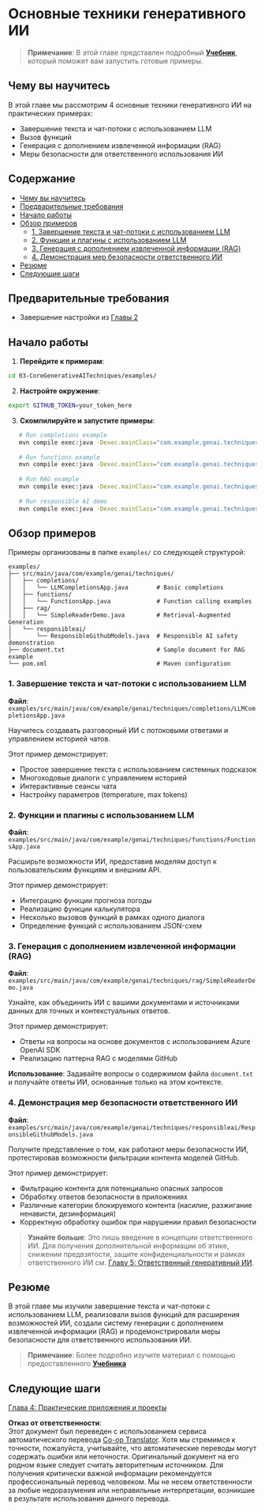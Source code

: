 <!--
CO_OP_TRANSLATOR_METADATA:
{
  "original_hash": "0a27b17f64f598a80b72d93b98b7ed04",
  "translation_date": "2025-07-21T17:38:27+00:00",
  "source_file": "03-CoreGenerativeAITechniques/README.md",
  "language_code": "ru"
}
-->
# Основные техники генеративного ИИ

>**Примечание**: В этой главе представлен подробный [**Учебник**](./TUTORIAL.md), который поможет вам запустить готовые примеры.

## Чему вы научитесь
В этой главе мы рассмотрим 4 основные техники генеративного ИИ на практических примерах:
- Завершение текста и чат-потоки с использованием LLM
- Вызов функций
- Генерация с дополнением извлеченной информации (RAG)
- Меры безопасности для ответственного использования ИИ

## Содержание

- [Чему вы научитесь](../../../03-CoreGenerativeAITechniques)
- [Предварительные требования](../../../03-CoreGenerativeAITechniques)
- [Начало работы](../../../03-CoreGenerativeAITechniques)
- [Обзор примеров](../../../03-CoreGenerativeAITechniques)
  - [1. Завершение текста и чат-потоки с использованием LLM](../../../03-CoreGenerativeAITechniques)
  - [2. Функции и плагины с использованием LLM](../../../03-CoreGenerativeAITechniques)
  - [3. Генерация с дополнением извлеченной информации (RAG)](../../../03-CoreGenerativeAITechniques)
  - [4. Демонстрация мер безопасности ответственного ИИ](../../../03-CoreGenerativeAITechniques)
- [Резюме](../../../03-CoreGenerativeAITechniques)
- [Следующие шаги](../../../03-CoreGenerativeAITechniques)

## Предварительные требования

- Завершение настройки из [Главы 2](../../../02-SetupDevEnvironment)

## Начало работы

1. **Перейдите к примерам**:  
```bash
cd 03-CoreGenerativeAITechniques/examples/
```  
2. **Настройте окружение**:  
```bash
export GITHUB_TOKEN=your_token_here
```  
3. **Скомпилируйте и запустите примеры**:  
```bash
   # Run completions example
   mvn compile exec:java -Dexec.mainClass="com.example.genai.techniques.completions.LLMCompletionsApp"
   
   # Run functions example  
   mvn compile exec:java -Dexec.mainClass="com.example.genai.techniques.functions.FunctionsApp"
   
   # Run RAG example
   mvn compile exec:java -Dexec.mainClass="com.example.genai.techniques.rag.SimpleReaderDemo"
   
   # Run responsible AI demo
   mvn compile exec:java -Dexec.mainClass="com.example.genai.techniques.responsibleai.ResponsibleGithubModels"
   ```  

## Обзор примеров

Примеры организованы в папке `examples/` со следующей структурой:

```
examples/
├── src/main/java/com/example/genai/techniques/
│   ├── completions/
│   │   └── LLMCompletionsApp.java        # Basic completions 
│   ├── functions/
│   │   └── FunctionsApp.java             # Function calling examples
│   ├── rag/
│   │   └── SimpleReaderDemo.java         # Retrieval-Augmented Generation
│   └── responsibleai/
│       └── ResponsibleGithubModels.java  # Responsible AI safety demonstration
├── document.txt                          # Sample document for RAG example
└── pom.xml                               # Maven configuration
```

### 1. Завершение текста и чат-потоки с использованием LLM
**Файл**: `examples/src/main/java/com/example/genai/techniques/completions/LLMCompletionsApp.java`

Научитесь создавать разговорный ИИ с потоковыми ответами и управлением историей чатов.

Этот пример демонстрирует:
- Простое завершение текста с использованием системных подсказок
- Многоходовые диалоги с управлением историей
- Интерактивные сеансы чата
- Настройку параметров (temperature, max tokens)

### 2. Функции и плагины с использованием LLM
**Файл**: `examples/src/main/java/com/example/genai/techniques/functions/FunctionsApp.java`

Расширьте возможности ИИ, предоставив моделям доступ к пользовательским функциям и внешним API.

Этот пример демонстрирует:
- Интеграцию функции прогноза погоды
- Реализацию функции калькулятора  
- Несколько вызовов функций в рамках одного диалога
- Определение функций с использованием JSON-схем

### 3. Генерация с дополнением извлеченной информации (RAG)
**Файл**: `examples/src/main/java/com/example/genai/techniques/rag/SimpleReaderDemo.java`

Узнайте, как объединить ИИ с вашими документами и источниками данных для точных и контекстуальных ответов.

Этот пример демонстрирует:
- Ответы на вопросы на основе документов с использованием Azure OpenAI SDK
- Реализацию паттерна RAG с моделями GitHub

**Использование**: Задавайте вопросы о содержимом файла `document.txt` и получайте ответы ИИ, основанные только на этом контексте.

### 4. Демонстрация мер безопасности ответственного ИИ
**Файл**: `examples/src/main/java/com/example/genai/techniques/responsibleai/ResponsibleGithubModels.java`

Получите представление о том, как работают меры безопасности ИИ, протестировав возможности фильтрации контента моделей GitHub.

Этот пример демонстрирует:
- Фильтрацию контента для потенциально опасных запросов
- Обработку ответов безопасности в приложениях
- Различные категории блокируемого контента (насилие, разжигание ненависти, дезинформация)
- Корректную обработку ошибок при нарушении правил безопасности

> **Узнайте больше**: Это лишь введение в концепции ответственного ИИ. Для получения дополнительной информации об этике, снижении предвзятости, защите конфиденциальности и рамках ответственного ИИ см. [Главу 5: Ответственный генеративный ИИ](../05-ResponsibleGenAI/README.md).

## Резюме

В этой главе мы изучили завершение текста и чат-потоки с использованием LLM, реализовали вызов функций для расширения возможностей ИИ, создали систему генерации с дополнением извлеченной информации (RAG) и продемонстрировали меры безопасности для ответственного использования ИИ.

> **Примечание**: Более подробно изучите материал с помощью предоставленного [**Учебника**](./TUTORIAL.md)

## Следующие шаги

[Глава 4: Практические приложения и проекты](../04-PracticalSamples/README.md)

**Отказ от ответственности**:  
Этот документ был переведен с использованием сервиса автоматического перевода [Co-op Translator](https://github.com/Azure/co-op-translator). Хотя мы стремимся к точности, пожалуйста, учитывайте, что автоматические переводы могут содержать ошибки или неточности. Оригинальный документ на его родном языке следует считать авторитетным источником. Для получения критически важной информации рекомендуется профессиональный перевод человеком. Мы не несем ответственности за любые недоразумения или неправильные интерпретации, возникшие в результате использования данного перевода.